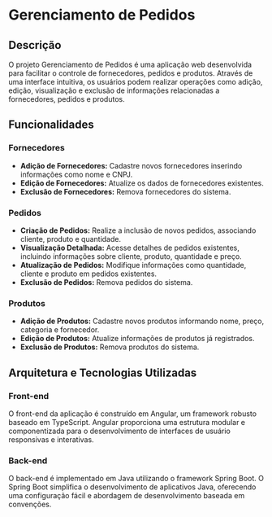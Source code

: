 # Gerenciamento de Pedidos

## Descrição

O projeto Gerenciamento de Pedidos é uma aplicação web desenvolvida para facilitar o controle de fornecedores, pedidos e produtos. Através de uma interface intuitiva, os usuários podem realizar operações como adição, edição, visualização e exclusão de informações relacionadas a fornecedores, pedidos e produtos.

## Funcionalidades

### Fornecedores

- **Adição de Fornecedores:** Cadastre novos fornecedores inserindo informações como nome e CNPJ.
- **Edição de Fornecedores:** Atualize os dados de fornecedores existentes.
- **Exclusão de Fornecedores:** Remova fornecedores do sistema.

### Pedidos

- **Criação de Pedidos:** Realize a inclusão de novos pedidos, associando cliente, produto e quantidade.
- **Visualização Detalhada:** Acesse detalhes de pedidos existentes, incluindo informações sobre cliente, produto, quantidade e preço.
- **Atualização de Pedidos:** Modifique informações como quantidade, cliente e produto em pedidos existentes.
- **Exclusão de Pedidos:** Remova pedidos do sistema.

### Produtos

- **Adição de Produtos:** Cadastre novos produtos informando nome, preço, categoria e fornecedor.
- **Edição de Produtos:** Atualize informações de produtos já registrados.
- **Exclusão de Produtos:** Remova produtos do sistema.

## Arquitetura e Tecnologias Utilizadas

### Front-end

O front-end da aplicação é construído em Angular, um framework robusto baseado em TypeScript. Angular proporciona uma estrutura modular e componentizada para o desenvolvimento de interfaces de usuário responsivas e interativas.

### Back-end

O back-end é implementado em Java utilizando o framework Spring Boot. O Spring Boot simplifica o desenvolvimento de aplicativos Java, oferecendo uma configuração fácil e abordagem de desenvolvimento baseada em convenções.

